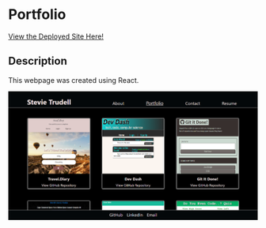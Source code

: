 # Portfolio

[View the Deployed Site Here!]()

## Description

This webpage was created using React.

![Portfolio section showing several links to apps](https://github.com/strudelAndCoffee/react-portfolio/blob/main/assets/images/demo-screenshot.png)